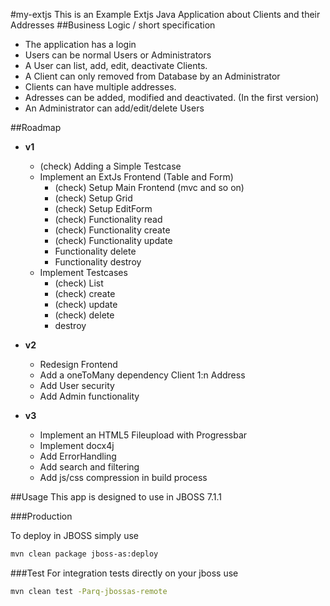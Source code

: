 #my-extjs
This is an Example Extjs Java Application about Clients and their Addresses
##Business Logic / short specification
- The application has a login
- Users can be normal Users or Administrators
- A User can list, add, edit, deactivate Clients.
- A Client can only removed from Database by an Administrator
- Clients can have multiple addresses.
- Adresses can be added, modified and deactivated. (In the first version)
- An Administrator can add/edit/delete Users

##Roadmap
- **v1**
    - (check) Adding a Simple Testcase
    - Implement an ExtJs Frontend (Table and Form)
        - (check) Setup Main Frontend (mvc and so on)
        - (check) Setup Grid
        - (check) Setup EditForm
        - (check) Functionality read
        - (check) Functionality create
        - (check) Functionality update
        - Functionality delete
        - Functionality destroy
    - Implement Testcases
    	- (check) List
    	- (check) create
    	- (check) update
    	- (check) delete
    	- destroy
- **v2**
    - Redesign Frontend
    - Add a oneToMany dependency Client 1:n Address 
    - Add User security
    - Add Admin functionality
    
- **v3**
	- Implement an HTML5 Fileupload with Progressbar 
    - Implement docx4j
    - Add ErrorHandling
    - Add search and filtering
    - Add js/css compression in build process

##Usage
This app is designed to use in JBOSS 7.1.1

###Production

To deploy in JBOSS simply use
```sh
mvn clean package jboss-as:deploy
```

###Test
For integration tests directly on your jboss use
```sh
mvn clean test -Parq-jbossas-remote
```
